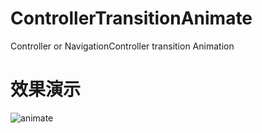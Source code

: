 # ControllerTransitionAnimate
Controller or NavigationController transition Animation

#  效果演示
![animate](http://i2.kiimg.com/595348/64af3cbf698d9e27.gif)
